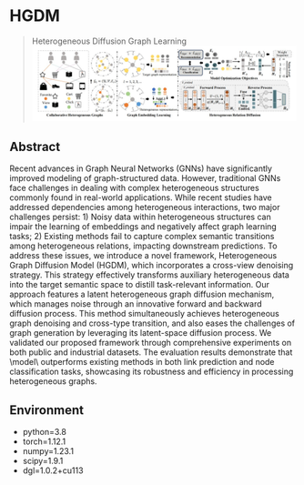 # HGDM
>Heterogeneous Diffusion Graph Learning
![model](./HDL.jpg)
## Abstract
Recent advances in Graph Neural Networks (GNNs) have significantly improved modeling of graph-structured data. However, traditional GNNs face challenges in dealing with complex heterogeneous structures commonly found in real-world applications. While recent studies have addressed dependencies among heterogeneous interactions, two major challenges persist: 1) Noisy data within heterogeneous structures can impair the learning of embeddings and negatively affect graph learning tasks; 2) Existing methods fail to capture complex semantic transitions among heterogeneous relations, impacting downstream predictions. To address these issues, we introduce a novel framework, Heterogeneous Graph Diffusion Model (HGDM), which incorporates a cross-view denoising strategy. This strategy effectively transforms auxiliary heterogeneous data into the target semantic space to distill task-relevant information. Our approach features a latent heterogeneous graph diffusion mechanism, which manages noise through an innovative forward and backward diffusion process. This method simultaneously achieves heterogeneous graph denoising and cross-type transition, and also eases the challenges of graph generation by leveraging its latent-space diffusion process. We validated our proposed framework through comprehensive experiments on both public and industrial datasets. The evaluation results demonstrate that \model\ outperforms existing methods in both link prediction and node classification tasks, showcasing its robustness and efficiency in processing heterogeneous graphs.
## Environment
- python=3.8
- torch=1.12.1
- numpy=1.23.1
- scipy=1.9.1
- dgl=1.0.2+cu113
